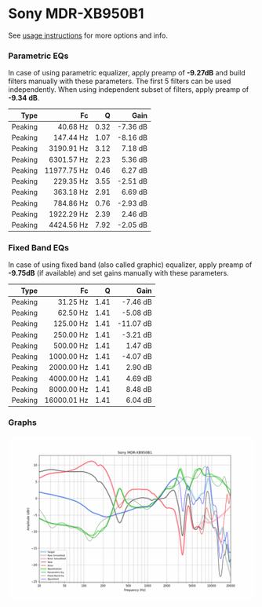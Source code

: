 # Sony MDR-XB950B1
See [usage instructions](https://github.com/jaakkopasanen/AutoEq#usage) for more options and info.

### Parametric EQs
In case of using parametric equalizer, apply preamp of **-9.27dB** and build filters manually
with these parameters. The first 5 filters can be used independently.
When using independent subset of filters, apply preamp of **-9.34 dB**.

| Type    | Fc          |    Q | Gain     |
|--------:|------------:|-----:|---------:|
| Peaking | 40.68 Hz    | 0.32 | -7.36 dB |
| Peaking | 147.44 Hz   | 1.07 | -8.16 dB |
| Peaking | 3190.91 Hz  | 3.12 | 7.18 dB  |
| Peaking | 6301.57 Hz  | 2.23 | 5.36 dB  |
| Peaking | 11977.75 Hz | 0.46 | 6.27 dB  |
| Peaking | 229.35 Hz   | 3.55 | -2.51 dB |
| Peaking | 363.18 Hz   | 2.91 | 6.69 dB  |
| Peaking | 784.86 Hz   | 0.76 | -2.93 dB |
| Peaking | 1922.29 Hz  | 2.39 | 2.46 dB  |
| Peaking | 4424.56 Hz  | 7.92 | -2.05 dB |

### Fixed Band EQs
In case of using fixed band (also called graphic) equalizer, apply preamp of **-9.75dB**
(if available) and set gains manually with these parameters.

| Type    | Fc          |    Q | Gain      |
|--------:|------------:|-----:|----------:|
| Peaking | 31.25 Hz    | 1.41 | -7.46 dB  |
| Peaking | 62.50 Hz    | 1.41 | -5.08 dB  |
| Peaking | 125.00 Hz   | 1.41 | -11.07 dB |
| Peaking | 250.00 Hz   | 1.41 | -3.21 dB  |
| Peaking | 500.00 Hz   | 1.41 | 1.47 dB   |
| Peaking | 1000.00 Hz  | 1.41 | -4.07 dB  |
| Peaking | 2000.00 Hz  | 1.41 | 2.90 dB   |
| Peaking | 4000.00 Hz  | 1.41 | 4.69 dB   |
| Peaking | 8000.00 Hz  | 1.41 | 8.48 dB   |
| Peaking | 16000.01 Hz | 1.41 | 6.04 dB   |

### Graphs
![](./Sony%20MDR-XB950B1.png)